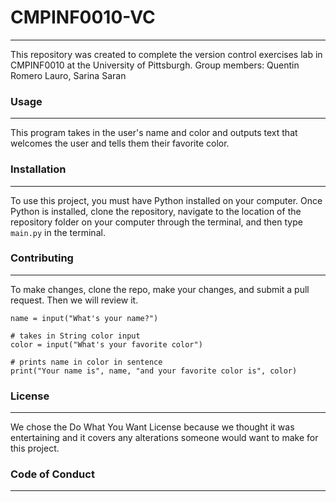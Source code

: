# CMPINF0010-VC
---
This repository was created to complete the version control exercises lab in CMPINF0010 at the University of Pittsburgh.
Group members: Quentin Romero Lauro, Sarina Saran

### Usage
---
This program takes in the user's name and color and outputs text that welcomes the user and tells them their favorite color.

### Installation
---
To use this project, you must have Python installed on your computer. Once Python is installed, clone the repository, navigate to the location of the repository folder on your computer through the terminal, and then type ```main.py``` in the terminal.

### Contributing
---
To make changes, clone the repo, make your changes, and submit a pull request. Then we will review it.

```# takes in String name input
name = input("What's your name?")

# takes in String color input
color = input("What's your favorite color")

# prints name in color in sentence
print("Your name is", name, "and your favorite color is", color)
```
### License
---
We chose the Do What You Want License because we thought it was entertaining and it covers any alterations someone would want to make for this project.

### Code of Conduct
---
